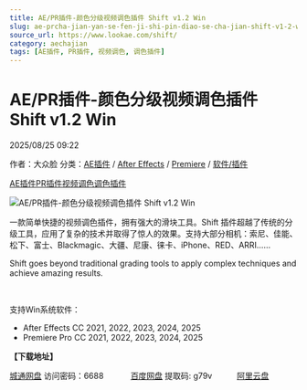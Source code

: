 ```yaml
---
title: AE/PR插件-颜色分级视频调色插件 Shift v1.2 Win
slug: ae-prcha-jian-yan-se-fen-ji-shi-pin-diao-se-cha-jian-shift-v1-2-win
source_url: https://www.lookae.com/shift/
category: aechajian
tags: [AE插件, PR插件, 视频调色, 调色插件]
---
```

# AE/PR插件-颜色分级视频调色插件 Shift v1.2 Win

2025/08/25 09:22

作者：大众脸
分类：[AE插件](https://www.lookae.com/after-effects/aechajian/) / [After Effects](https://www.lookae.com/after-effects/) / [Premiere](https://www.lookae.com/qitarjcj/premierezy/) / [软件/插件](https://www.lookae.com/qitarjcj/)

[AE插件](https://www.lookae.com/tag/ae%e6%8f%92%e4%bb%b6/)[PR插件](https://www.lookae.com/tag/pr%e6%8f%92%e4%bb%b6/)[视频调色](https://www.lookae.com/tag/%e8%a7%86%e9%a2%91%e8%b0%83%e8%89%b2/)[调色插件](https://www.lookae.com/tag/%e8%b0%83%e8%89%b2%e6%8f%92%e4%bb%b6/)

![AE/PR插件-颜色分级视频调色插件 Shift v1.2 Win](https://www.lookae.com/wp-content/uploads/2025/08/Shift-for-Adobe.jpg "AE/PR插件-颜色分级视频调色插件 Shift v1.2 Win-LookAE.com")

一款简单快捷的视频调色插件，拥有强大的滑块工具。Shift 插件超越了传统的分级工具，应用了复杂的技术并取得了惊人的效果。支持大部分相机：索尼、佳能、松下、富士、Blackmagic、大疆、尼康、徕卡、iPhone、RED、ARRI……

Shift goes beyond traditional grading tools to apply complex techniques and achieve amazing results.

[﻿﻿﻿](http://cloud.video.taobao.com/play/u/null/p/1/e/6/t/1/531529249873.mp4)

支持Win系统软件：

* After Effects CC 2021, 2022, 2023, 2024, 2025
* Premiere Pro CC 2021, 2022, 2023, 2024, 2025

**【下载地址】**

[城通网盘](https://url70.ctfile.com/f/2827370-8420019816-75b689?p=4431) 访问密码：6688            [百度网盘](https://pan.baidu.com/s/1tptcFytRm9l7h1Yr4PQukQ?pwd=g79v) 提取码: g79v           [阿里云盘](https://www.alipan.com/s/nr91qs4LK4s)
